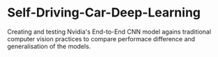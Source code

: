# Self-Driving-Car-Deep-Learning
Creating and testing Nvidia's End-to-End CNN model agains traditional computer vision practices to compare performace difference and generalisation of the models.
